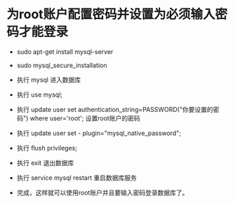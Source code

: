 # 为root账户配置密码并设置为必须输入密码才能登录

- sudo apt-get install mysql-server
- sudo mysql_secure_installation

- 执行 mysql 进入数据库
- 执行 use mysql;
- 执行 update user set authentication_string=PASSWORD("你要设置的密码") where user='root'; 设置root账户的密码
- 执行 update user set - plugin="mysql_native_password";
- 执行 flush privileges;
- 执行 exit 退出数据库
- 执行 service mysql restart 重启数据库服务
- 完成，这样就可以使用root账户并且要输入密码登录数据库了。
